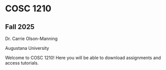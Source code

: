 # COSC 1210
## Fall 2025

Dr. Carrie Olson-Manning

Augustana University


Welcome to COSC 1210! Here you will be able to download assignments and access tutorials. 
